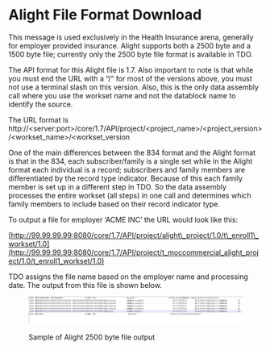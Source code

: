 # Alight File Format Download

This message is used exclusively in the Health Insurance arena, generally for employer provided insurance.  Alight supports both a 2500 byte and a 1500 byte file; currently only the 2500 byte file format is available in TDO.

&#x20;The API format for this  Alight file is 1.7.  Also important to note is that while you must end the URL with a “/” for most of the versions above, you must not use a terminal slash on this version.  Also, this is the only data assembly call where you use the workset name and not the datablock name to identify the source.

&#x20;The URL format is http://\<server:port>/core/1.7/API/project/\<project\_name>/\<project\_version>/\<workset\_name>/\<workset\_version

&#x20;One of the main differences between the 834 format and the Alight format is that in the 834, each subscriber/family is a single set while in the Alight format each individual is a record; subscribers and family members are differentiated by the record type indicator.  Because of this each family member is set up in a different step in TDO. So the data assembly processes the entire workset (all steps) in one call and determines which family members to include based on their record indicator type.

&#x20;To output a file for employer ‘ACME INC’ the URL would look like this:

&#x20;[http://99.99.99.99:8080/core/1.7/API/project/alight\_project/1.0/t\_enroll1\_workset/1.0](http://99.99.99.99:8080/core/1.7/API/project/t_moccommercial_alight_project/1.0/t_enroll1_workset/1.0)

&#x20;

TDO assigns the file name based on the employer name and processing date.  The output from this file is shown below.

&#x20;

<figure><img src="../../../../../../.gitbook/assets/image (27) (1).png" alt=""><figcaption><p>Sample of Alight 2500 byte file output</p></figcaption></figure>
